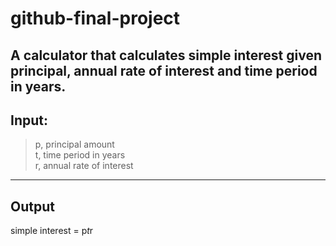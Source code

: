 # github-final-project
A calculator that calculates simple interest given principal, annual rate of interest and time period in years.  
---
Input:  
---
> p, principal amount  
> t, time period in years  
> r, annual rate of interest
---
Output  
---
simple interest = p*t*r  
